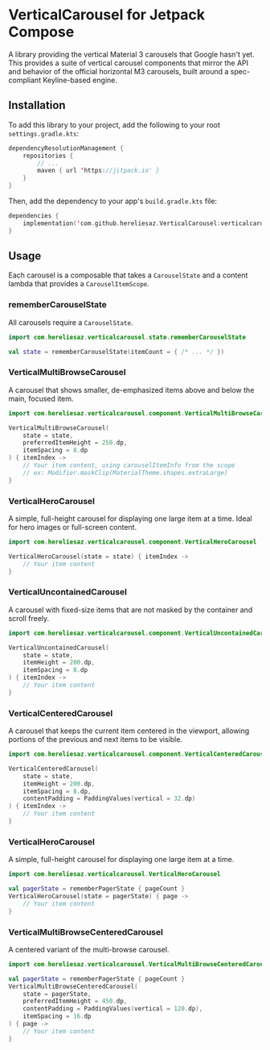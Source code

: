 # VerticalCarousel for Jetpack Compose

A library providing the vertical Material 3 carousels that Google hasn't yet. This provides a suite of vertical carousel components that mirror the API and behavior of the official horizontal M3 carousels, built around a spec-compliant Keyline-based engine.

## Installation

To add this library to your project, add the following to your root `settings.gradle.kts`:

```kotlin
dependencyResolutionManagement {
    repositories {
        // ...
        maven { url 'https://jitpack.io' }
    }
}
```

Then, add the dependency to your app's `build.gradle.kts` file:

```kotlin
dependencies {
    implementation('com.github.hereliesaz.VerticalCarousel:verticalcarousel:0.5.0')
}
```

## Usage

Each carousel is a composable that takes a `CarouselState` and a content lambda that provides a `CarouselItemScope`.

### rememberCarouselState

All carousels require a `CarouselState`.

```kotlin
import com.hereliesaz.verticalcarousel.state.rememberCarouselState

val state = rememberCarouselState(itemCount = { /* ... */ })
```

### VerticalMultiBrowseCarousel

A carousel that shows smaller, de-emphasized items above and below the main, focused item.

```kotlin
import com.hereliesaz.verticalcarousel.component.VerticalMultiBrowseCarousel

VerticalMultiBrowseCarousel(
    state = state,
    preferredItemHeight = 250.dp,
    itemSpacing = 8.dp
) { itemIndex ->
    // Your item content, using carouselItemInfo from the scope
    // ex: Modifier.maskClip(MaterialTheme.shapes.extraLarge)
}
```

### VerticalHeroCarousel

A simple, full-height carousel for displaying one large item at a time. Ideal for hero images or full-screen content.

```kotlin
import com.hereliesaz.verticalcarousel.component.VerticalHeroCarousel

VerticalHeroCarousel(state = state) { itemIndex ->
    // Your item content
}
```

### VerticalUncontainedCarousel

A carousel with fixed-size items that are not masked by the container and scroll freely.

```kotlin
import com.hereliesaz.verticalcarousel.component.VerticalUncontainedCarousel

VerticalUncontainedCarousel(
    state = state,
    itemHeight = 200.dp,
    itemSpacing = 8.dp
) { itemIndex ->
    // Your item content
}
```


### VerticalCenteredCarousel

A carousel that keeps the current item centered in the viewport, allowing portions of the previous and next items to be visible.

```kotlin
import com.hereliesaz.verticalcarousel.component.VerticalCenteredCarousel

VerticalCenteredCarousel(
    state = state,
    itemHeight = 200.dp,
    itemSpacing = 8.dp,
    contentPadding = PaddingValues(vertical = 32.dp)
) { itemIndex ->
    // Your item content
}
```

### VerticalHeroCarousel

A simple, full-height carousel for displaying one large item at a time.

```kotlin
import com.hereliesaz.verticalcarousel.VerticalHeroCarousel

val pagerState = rememberPagerState { pageCount }
VerticalHeroCarousel(state = pagerState) { page ->
    // Your item content
}
```

### VerticalMultiBrowseCenteredCarousel

A centered variant of the multi-browse carousel.

```kotlin
import com.hereliesaz.verticalcarousel.VerticalMultiBrowseCenteredCarousel

val pagerState = rememberPagerState { pageCount }
VerticalMultiBrowseCenteredCarousel(
    state = pagerState,
    preferredItemHeight = 450.dp,
    contentPadding = PaddingValues(vertical = 120.dp),
    itemSpacing = 16.dp
) { page ->
    // Your item content
}
```

